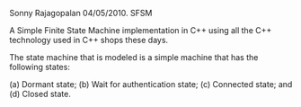 Sonny Rajagopalan
04/05/2010.
SFSM

A Simple Finite State Machine implementation  in C++ using all the C++
technology used in C++ shops these days.

The state machine  that is modeled is   a simple machine  that has the
following states:

(a) Dormant state;
(b) Wait for authentication state;
(c) Connected state; and
(d) Closed state.

